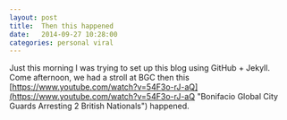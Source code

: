 ```yaml
---
layout: post
title:  Then this happened
date:   2014-09-27 10:28:00
categories: personal viral
---
```


Just this morning I was trying to set up this blog using GitHub + Jekyll. Come afternoon, we had a stroll at BGC then this [https://www.youtube.com/watch?v=54F3o-rJ-aQ](https://www.youtube.com/watch?v=54F3o-rJ-aQ "Bonifacio Global City Guards Arresting 2 British Nationals") happened. 
